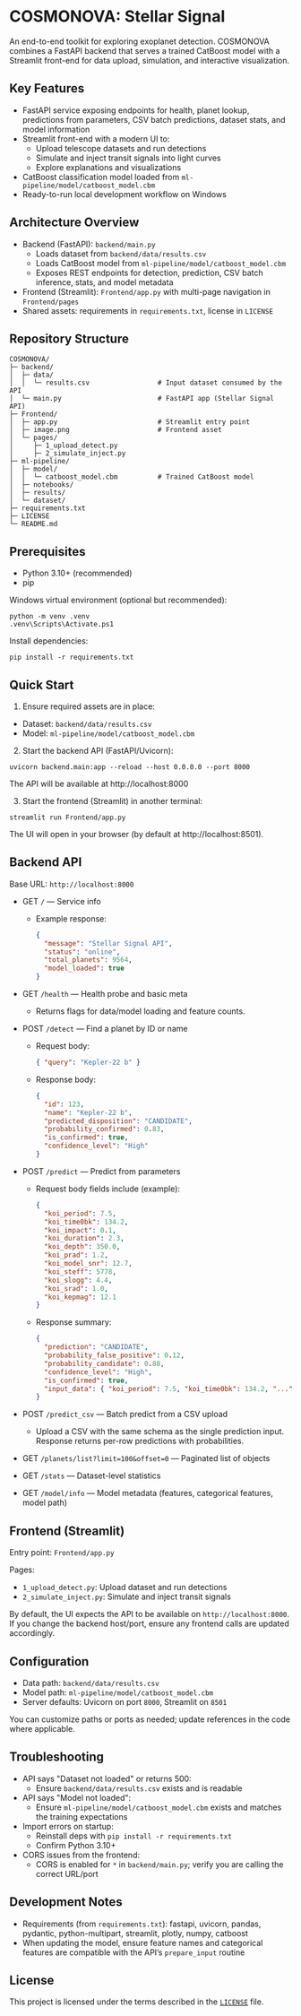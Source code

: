 COSMONOVA: Stellar Signal
=================================

An end-to-end toolkit for exploring exoplanet detection. COSMONOVA combines a FastAPI backend that serves a trained CatBoost model with a Streamlit front-end for data upload, simulation, and interactive visualization.


Key Features
------------
- FastAPI service exposing endpoints for health, planet lookup, predictions from parameters, CSV batch predictions, dataset stats, and model information
- Streamlit front-end with a modern UI to:
  - Upload telescope datasets and run detections
  - Simulate and inject transit signals into light curves
  - Explore explanations and visualizations
- CatBoost classification model loaded from `ml-pipeline/model/catboost_model.cbm`
- Ready-to-run local development workflow on Windows


Architecture Overview
---------------------
- Backend (FastAPI): `backend/main.py`
  - Loads dataset from `backend/data/results.csv`
  - Loads CatBoost model from `ml-pipeline/model/catboost_model.cbm`
  - Exposes REST endpoints for detection, prediction, CSV batch inference, stats, and model metadata
- Frontend (Streamlit): `Frontend/app.py` with multi-page navigation in `Frontend/pages`
- Shared assets: requirements in `requirements.txt`, license in `LICENSE`


Repository Structure
--------------------
```
COSMONOVA/
├─ backend/
│  ├─ data/
│  │  └─ results.csv                 # Input dataset consumed by the API
│  └─ main.py                        # FastAPI app (Stellar Signal API)
├─ Frontend/
│  ├─ app.py                         # Streamlit entry point
│  ├─ image.png                      # Frontend asset
│  └─ pages/
│     ├─ 1_upload_detect.py
│     ├─ 2_simulate_inject.py
├─ ml-pipeline/
│  ├─ model/
│  │  └─ catboost_model.cbm          # Trained CatBoost model
│  ├─ notebooks/
│  ├─ results/
│  └─ dataset/
├─ requirements.txt
├─ LICENSE
└─ README.md
```


Prerequisites
-------------
- Python 3.10+ (recommended)
- pip

Windows virtual environment (optional but recommended):
```
python -m venv .venv
.venv\Scripts\Activate.ps1
```

Install dependencies:
```
pip install -r requirements.txt
```


Quick Start
-----------
1) Ensure required assets are in place:
- Dataset: `backend/data/results.csv`
- Model: `ml-pipeline/model/catboost_model.cbm`

2) Start the backend API (FastAPI/Uvicorn):
```
uvicorn backend.main:app --reload --host 0.0.0.0 --port 8000
```
The API will be available at http://localhost:8000

3) Start the frontend (Streamlit) in another terminal:
```
streamlit run Frontend/app.py
```
The UI will open in your browser (by default at http://localhost:8501).


Backend API
-----------
Base URL: `http://localhost:8000`

- GET `/` — Service info
  - Example response:
    ```json
    {
      "message": "Stellar Signal API",
      "status": "online",
      "total_planets": 9564,
      "model_loaded": true
    }
    ```

- GET `/health` — Health probe and basic meta
  - Returns flags for data/model loading and feature counts.

- POST `/detect` — Find a planet by ID or name
  - Request body:
    ```json
    { "query": "Kepler-22 b" }
    ```
  - Response body:
    ```json
    {
      "id": 123,
      "name": "Kepler-22 b",
      "predicted_disposition": "CANDIDATE",
      "probability_confirmed": 0.83,
      "is_confirmed": true,
      "confidence_level": "High"
    }
    ```

- POST `/predict` — Predict from parameters
  - Request body fields include (example):
    ```json
    {
      "koi_period": 7.5,
      "koi_time0bk": 134.2,
      "koi_impact": 0.1,
      "koi_duration": 2.3,
      "koi_depth": 350.0,
      "koi_prad": 1.2,
      "koi_model_snr": 12.7,
      "koi_steff": 5778,
      "koi_slogg": 4.4,
      "koi_srad": 1.0,
      "koi_kepmag": 12.1
    }
    ```
  - Response summary:
    ```json
    {
      "prediction": "CANDIDATE",
      "probability_false_positive": 0.12,
      "probability_candidate": 0.88,
      "confidence_level": "High",
      "is_confirmed": true,
      "input_data": { "koi_period": 7.5, "koi_time0bk": 134.2, "...": "..." }
    }
    ```

- POST `/predict_csv` — Batch predict from a CSV upload
  - Upload a CSV with the same schema as the single prediction input. Response returns per-row predictions with probabilities.

- GET `/planets/list?limit=100&offset=0` — Paginated list of objects

- GET `/stats` — Dataset-level statistics

- GET `/model/info` — Model metadata (features, categorical features, model path)


Frontend (Streamlit)
--------------------
Entry point: `Frontend/app.py`

Pages:
- `1_upload_detect.py`: Upload dataset and run detections
- `2_simulate_inject.py`: Simulate and inject transit signals

By default, the UI expects the API to be available on `http://localhost:8000`. If you change the backend host/port, ensure any frontend calls are updated accordingly.


Configuration
-------------
- Data path: `backend/data/results.csv`
- Model path: `ml-pipeline/model/catboost_model.cbm`
- Server defaults: Uvicorn on port `8000`, Streamlit on `8501`

You can customize paths or ports as needed; update references in the code where applicable.


Troubleshooting
---------------
- API says "Dataset not loaded" or returns 500:
  - Ensure `backend/data/results.csv` exists and is readable
- API says "Model not loaded":
  - Ensure `ml-pipeline/model/catboost_model.cbm` exists and matches the training expectations
- Import errors on startup:
  - Reinstall deps with `pip install -r requirements.txt`
  - Confirm Python 3.10+
- CORS issues from the frontend:
  - CORS is enabled for `*` in `backend/main.py`; verify you are calling the correct URL/port


Development Notes
-----------------
- Requirements (from `requirements.txt`): fastapi, uvicorn, pandas, pydantic, python-multipart, streamlit, plotly, numpy, catboost
- When updating the model, ensure feature names and categorical features are compatible with the API’s `prepare_input` routine


License
-------
This project is licensed under the terms described in the [`LICENSE`](./LICENSE) file.